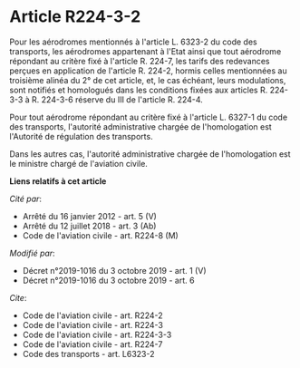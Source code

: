 # Article R224-3-2

Pour les aérodromes mentionnés à l'article L. 6323-2 du code des transports, les aérodromes appartenant à l'Etat ainsi que
tout aérodrome répondant au critère fixé à l'article R. 224-7, les tarifs des redevances perçues en application de l'article
R. 224-2, hormis celles mentionnées au troisième alinéa du 2° de cet article, et, le cas échéant, leurs modulations, sont
notifiés et homologués dans les conditions fixées aux articles R. 224-3-3 à R. 224-3-6 réserve du III de l'article R. 224-4.

Pour tout aérodrome répondant au critère fixé à l'article L. 6327-1 du code des transports, l'autorité administrative chargée
de l'homologation est l'Autorité de régulation des transports.

Dans les autres cas, l'autorité administrative chargée de l'homologation est le ministre chargé de l'aviation civile.

**Liens relatifs à cet article**

_Cité par_:

  - Arrêté du 16 janvier 2012 - art. 5 (V)
  - Arrêté du 12 juillet 2018 - art. 3 (Ab)
  - Code de l'aviation civile - art. R224-8 (M)

_Modifié par_:

  - Décret n°2019-1016 du 3 octobre 2019 - art. 1 (V)
  - Décret n°2019-1016 du 3 octobre 2019 - art. 6

_Cite_:

  - Code de l'aviation civile - art. R224-2
  - Code de l'aviation civile - art. R224-3
  - Code de l'aviation civile - art. R224-3-3
  - Code de l'aviation civile - art. R224-7
  - Code des transports - art. L6323-2
